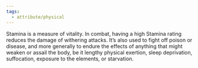 ```yaml
---
tags:
  - attribute/physical
---
```

Stamina is a measure of vitality. In combat, having a high Stamina rating reduces the damage of withering attacks. It’s also used to fight off poison or disease, and more generally to endure the effects of anything that might weaken or assail the body, be it lengthy physical exertion, sleep deprivation, suffocation, exposure to the elements, or starvation.